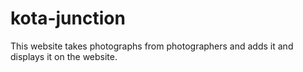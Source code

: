 # kota-junction
This website takes photographs from photographers and adds it and displays it on the website.
